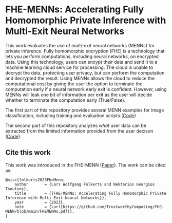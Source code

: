 # FHE-MENNs: Accelerating Fully Homomorphic Private Inference with Multi-Exit Neural Networks

This work evaluates the use of multi-exit neural networks (MENNs) for private inference. Fully homomorphic encryption (FHE) is a technology that lets you perform computations, including neural networks, on encrypted data. Using this technology, users can encypt their data and send it to a machine learning cloud service for processing. The cloud is unable to decrypt the data, protecting user privacy, but can perform the computation and decrypted the result. Using MENNs allows the cloud to reduce the computational cost by giving the user the option to terminate the computation early if a neural network early exit is confident. However, using MENNs will leak one bit of information per exit as the user will decide whether to terminate the computation early (True/False). 


The first part of this repository provides several MENN examples for image classification, including training and evaluation scripts.([Code](https://github.com/TrustworthyComputing/FHE-MENN/MENNs))

The second part of this repository analyzes *what* user data can be extracted from the limited information provided from the user decison ([Code](https://github.com/TrustworthyComputing/FHE-MENN/tree/main/TorMENNt)).

## Cite this work
This work was introduced in the FHE-MENN ([Paper](https://github.com/TrustworthyComputing/FHE-MENN/blob/main/FHEMENNs.pdf)). The work can be cited as:
```
@misc{folkerts2023FheMenn,
    author       = {Lars Wolfgang Folkerts and Nektarios Georgios Tsoutsos},
    title        = {{FHE-MENNs: Accelerating Fully Homomorphic Private Inference with Multi-Exit Neural Networks}},
    year         = {2023},
    note         = {\url{https://github.com/TrustworthyComputing/FHE-MENN/blob/main/FHEMENNs.pdf}},
}
```

